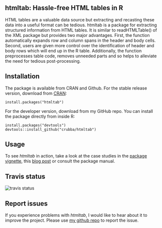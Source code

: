## htmltab: Hassle-free HTML tables in R
HTML tables are a valuable data source but extracting and recasting
these data into a useful format can be tedious. htmltab is a package for
extracting structured information from HTML tables. It is similar to
readHTMLTable() of the XML package but provides two major advantages. First,
the function automatically expands row and column spans in the header and
body cells. Second, users are given more control over the identification of
header and body rows which will end up in the R table. Additionally, the
function preprocesses table code, removes unneeded parts and so helps to
alleviate the need for tedious post-processing.

## Installation 
The package is available from CRAN and Github. For the stable release version, download from [CRAN](http://cran.r-project.org/web/packages/htmltab/index.html):

```
install.packages("htmltab")
```

For the developer version, download from my GitHub repo. You can install the package directly from inside R:

```
install.packages("devtools")
devtools::install_github("crubba/htmltab")
```

## Usage
To see *htmltab* in action, take a look at the case studies in the [package vignette](http://cran.r-project.org/web/packages/htmltab/vignettes/htmltab.htm), this [blog post](http://r-datacollection.com/blog/htmltab-Next-version-and-CRAN-release/) or consult the package manual.

## Travis status
![travis status](https://travis-ci.org/crubba/htmltab.svg)

## Report issues
If you experience problems with *htmltab*, I would like to hear about it to improve the project. Please use [my github repo](https://github.com/crubba/htmltab/issues) to report the issue.

